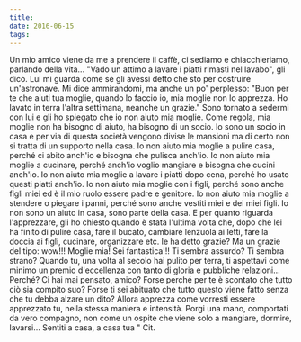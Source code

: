 ```yaml
---
title: 
date: 2016-06-15
tags: 
---
```


Un mio amico viene da me a prendere il caffè, ci sediamo e chiacchieriamo, parlando della vita... 
"Vado un attimo a lavare i piatti rimasti nel lavabo", gli dico. 
Lui mi guarda come se gli avessi detto che sto per costruire un'astronave. 
Mi dice ammirandomi, ma anche un po' perplesso: 
"Buon per te che aiuti tua moglie, quando lo faccio io, mia moglie non lo apprezza. Ho lavato in terra l'altra settimana, neanche un grazie."
Sono tornato a sedermi con lui e gli ho spiegato che io non aiuto mia moglie.
Come regola, mia moglie non ha bisogno di aiuto, ha bisogno di un socio.
Io sono un socio in casa e per via di questa società vengono divise le mansioni ma di certo non si tratta di un supporto nella casa.
Io non aiuto mia moglie a pulire casa, perché ci abito anch'io e bisogna che pulisca anch'io.
Io non aiuto mia moglie a cucinare, perché anch'io voglio mangiare e bisogna che cucini anch'io.
Io non aiuto mia moglie a lavare i piatti dopo cena, perché ho usato questi piatti anch'io.
Io non aiuto mia moglie con i figli, perché sono anche figli miei ed è il mio ruolo essere padre e genitore.
Io non aiuto mia moglie a stendere o piegare i panni, perché sono anche vestiti miei e dei miei figli.
Io non sono un aiuto in casa, sono parte della casa.
E per quanto riguarda l'apprezzare, gli ho chiesto quando è stata l'ultima volta che, dopo che lei ha finito di pulire casa, fare il bucato, cambiare lenzuola ai letti, fare la doccia ai figli, cucinare, organizzare etc. le ha detto grazie? Ma un grazie del tipo: wow!!! Moglie mia! Sei fantastica!!!
Ti sembra assurdo? Ti sembra strano?
Quando tu, una volta al secolo hai pulito per terra, ti aspettavi come minimo un premio d'eccellenza con tanto di gloria e pubbliche relazioni...
Perché? Ci hai mai pensato, amico? Forse perché per te è scontato che tutto ciò sia compito suo? Forse ti sei abituato che tutto questo viene fatto senza che tu debba alzare un dito?
Allora apprezza come vorresti essere apprezzato tu, nella stessa maniera e intensità. Porgi una mano, comportati da vero compagno, non come un ospite che viene solo a mangiare, dormire, lavarsi...
Sentiti a casa, a casa tua " Cit.